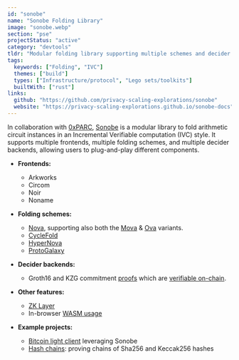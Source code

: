 ```yaml
---
id: "sonobe"
name: "Sonobe Folding Library"
image: "sonobe.webp"
section: "pse"
projectStatus: "active"
category: "devtools"
tldr: "Modular folding library supporting multiple schemes and decider backends"
tags:
  keywords: ["Folding", "IVC"]
  themes: ["build"]
  types: ["Infrastructure/protocol", "Lego sets/toolkits"]
  builtWith: ["rust"]
links:
  github: "https://github.com/privacy-scaling-explorations/sonobe"
  website: "https://privacy-scaling-explorations.github.io/sonobe-docs"
---
```


In collaboration with [0xPARC](https://0xparc.org), [Sonobe](https://github.com/privacy-scaling-explorations/sonobe) is a modular library to fold arithmetic circuit instances in an Incremental Verifiable computation (IVC) style. It supports multiple frontends, multiple folding schemes, and multiple decider backends, allowing users to plug-and-play different components.

- **Frontends:**
  - Arkworks
  - Circom
  - Noir
  - Noname
- **Folding schemes:**
  - [Nova](https://eprint.iacr.org/2021/370), supporting also both the [Mova](https://eprint.iacr.org/2024/1220) & [Ova](https://hackmd.io/V4838nnlRKal9ZiTHiGYzw) variants.
  - [CycleFold](https://eprint.iacr.org/2023/1192)
  - [HyperNova](https://eprint.iacr.org/2023/573)
  - [ProtoGalaxy](https://eprint.iacr.org/2023/1106)
- **Decider backends:**

  - Groth16 and KZG commitment [proofs](https://privacy-scaling-explorations.github.io/sonobe-docs/usage/decider-prove.html) which are [verifiable on-chain](https://privacy-scaling-explorations.github.io/sonobe-docs/usage/solidity-verifier.html).

- **Other features:**

  - [ZK Layer](https://privacy-scaling-explorations.github.io/sonobe-docs/usage/nova-zk.html)
  - In-browser [WASM usage](https://privacy-scaling-explorations.github.io/sonobe-docs/usage/wasm.html)

- **Example projects:**
  - [Bitcoin light client](https://github.com/dmpierre/sonobe-btc) leveraging Sonobe
  - [Hash chains](https://github.com/arnaucube/hash-chain-sonobe): proving chains of Sha256 and Keccak256 hashes
